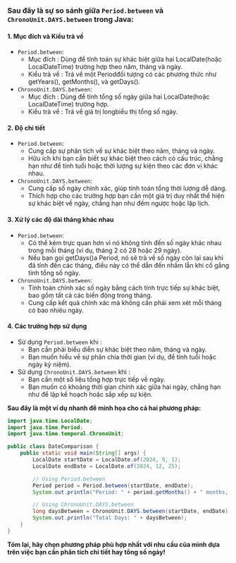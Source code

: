 ### Sau đây là sự so sánh giữa `Period.between` và `ChronoUnit.DAYS.between` trong Java:

#### 1. Mục đích và Kiểu trả về
- `Period.between`:
   <ul>
   <li>Mục đích : Dùng để tính toán sự khác biệt giữa hai LocalDate(hoặc LocalDateTime) trường hợp theo năm, tháng và ngày.</li>
   <li>Kiểu trả về : Trả về một Periodđối tượng có các phương thức như getYears(), getMonths(), và getDays().</li>
   </ul>
- `ChronoUnit.DAYS.between`:
  <ul>
  <li>Mục đích : Dùng để tính tổng số ngày giữa hai LocalDate(hoặc LocalDateTime) trường hợp.</li>
  <li>Kiểu trả về : Trả về giá trị longbiểu thị tổng số ngày.</li>
  </ul>

#### 2. Độ chi tiết
- `Period.between`:
  <ul>
  <li>Cung cấp sự phân tích về sự khác biệt theo năm, tháng và ngày.</li>
  <li>Hữu ích khi bạn cần biết sự khác biệt theo cách có cấu trúc, chẳng hạn như để tính tuổi hoặc thời lượng sự kiện theo các đơn vị khác nhau.</li>
  </ul>
- `ChronoUnit.DAYS.between`:
  <ul>
  <li>Cung cấp số ngày chính xác, giúp tính toán tổng thời lượng dễ dàng.</li>
  <li>Thích hợp cho các trường hợp bạn cần một giá trị duy nhất thể hiện sự khác biệt về ngày, chẳng hạn như đếm ngược hoặc lập lịch.</li>
  </ul>
  
#### 3. Xử lý các độ dài tháng khác nhau
- `Period.between`:
  <ul>
  <li>Có thể kém trực quan hơn vì nó không tính đến số ngày khác nhau trong mỗi tháng (ví dụ, tháng 2 có 28 hoặc 29 ngày).</li>
  <li>Nếu bạn gọi getDays()a Period, nó sẽ trả về số ngày còn lại sau khi đã tính đến các tháng, điều này có thể dẫn đến nhầm lẫn khi cố gắng tính tổng số ngày.</li>
  </ul>
- `ChronoUnit.DAYS.between`:
  <ul>
  <li>Tính toán chính xác số ngày bằng cách tính trực tiếp sự khác biệt, bao gồm tất cả các biến động trong tháng.</li>
  <li>Cung cấp kết quả chính xác mà không cần phải xem xét mỗi tháng có bao nhiêu ngày.</li>
  </ul>
  
#### 4. Các trường hợp sử dụng
- Sử dụng `Period.between` khi :
  <ul>
  <li>Bạn cần phải biểu diễn sự khác biệt theo năm, tháng và ngày.</li>
  <li>Bạn muốn hiểu về sự phân chia thời gian (ví dụ, để tính tuổi hoặc ngày kỷ niệm).</li>
  </ul>
- Sử dụng `ChronoUnit.DAYS.between` khi :
  <ul>
  <li>Bạn cần một số liệu tổng hợp trực tiếp về ngày.</li>
  <li>Bạn muốn có khoảng thời gian chính xác giữa hai ngày, chẳng hạn như để lập kế hoạch hoặc sắp xếp sự kiện.</li>
  </ul>
**Sau đây là một ví dụ nhanh để minh họa cho cả hai phương pháp:**

```java
import java.time.LocalDate;
import java.time.Period;
import java.time.temporal.ChronoUnit;

public class DateComparison {
    public static void main(String[] args) {
        LocalDate startDate = LocalDate.of(2024, 9, 1);
        LocalDate endDate = LocalDate.of(2024, 12, 25);

        // Using Period.between
        Period period = Period.between(startDate, endDate);
        System.out.println("Period: " + period.getMonths() + " months, " + period.getDays() + " days");

        // Using ChronoUnit.DAYS.between
        long daysBetween = ChronoUnit.DAYS.between(startDate, endDate);
        System.out.println("Total Days: " + daysBetween);
    }
}
```
**Tóm lại, hãy chọn phương pháp phù hợp nhất với nhu cầu của mình dựa trên việc bạn cần phân tích chi tiết hay tổng số ngày!**
